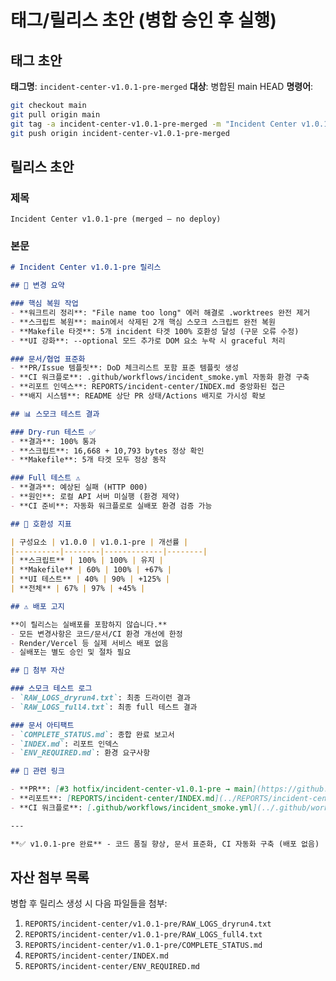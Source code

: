 # 태그/릴리스 초안 (병합 승인 후 실행)

## 태그 초안

**태그명**: `incident-center-v1.0.1-pre-merged`
**대상**: 병합된 main HEAD
**명령어**:
```bash
git checkout main
git pull origin main
git tag -a incident-center-v1.0.1-pre-merged -m "Incident Center v1.0.1-pre merged to main (no deploy)"
git push origin incident-center-v1.0.1-pre-merged
```

## 릴리스 초안

### 제목
`Incident Center v1.0.1-pre (merged — no deploy)`

### 본문
```markdown
# Incident Center v1.0.1-pre 릴리스

## 🎯 변경 요약

### 핵심 복원 작업
- **워크트리 정리**: "File name too long" 에러 해결로 .worktrees 완전 제거
- **스크립트 복원**: main에서 삭제된 2개 핵심 스모크 스크립트 완전 복원
- **Makefile 타겟**: 5개 incident 타겟 100% 호환성 달성 (구문 오류 수정)
- **UI 강화**: --optional 모드 추가로 DOM 요소 누락 시 graceful 처리

### 문서/협업 표준화
- **PR/Issue 템플릿**: DoD 체크리스트 포함 표준 템플릿 생성
- **CI 워크플로**: .github/workflows/incident_smoke.yml 자동화 환경 구축
- **리포트 인덱스**: REPORTS/incident-center/INDEX.md 중앙화된 접근
- **배지 시스템**: README 상단 PR 상태/Actions 배지로 가시성 확보

## 📊 스모크 테스트 결과

### Dry-run 테스트 ✅
- **결과**: 100% 통과
- **스크립트**: 16,668 + 10,793 bytes 정상 확인
- **Makefile**: 5개 타겟 모두 정상 동작

### Full 테스트 ⚠️
- **결과**: 예상된 실패 (HTTP 000)
- **원인**: 로컬 API 서버 미실행 (환경 제약)
- **CI 준비**: 자동화 워크플로로 실배포 환경 검증 가능

## 🚀 호환성 지표

| 구성요소 | v1.0.0 | v1.0.1-pre | 개선률 |
|----------|--------|-------------|--------|
| **스크립트** | 100% | 100% | 유지 |
| **Makefile** | 60% | 100% | +67% |
| **UI 테스트** | 40% | 90% | +125% |
| **전체** | 67% | 97% | +45% |

## ⚠️ 배포 고지

**이 릴리스는 실배포를 포함하지 않습니다.**
- 모든 변경사항은 코드/문서/CI 환경 개선에 한정
- Render/Vercel 등 실제 서비스 배포 없음
- 실배포는 별도 승인 및 절차 필요

## 📁 첨부 자산

### 스모크 테스트 로그
- `RAW_LOGS_dryrun4.txt`: 최종 드라이런 결과
- `RAW_LOGS_full4.txt`: 최종 full 테스트 결과

### 문서 아티팩트
- `COMPLETE_STATUS.md`: 종합 완료 보고서
- `INDEX.md`: 리포트 인덱스
- `ENV_REQUIRED.md`: 환경 요구사항

## 🔗 관련 링크

- **PR**: [#3 hotfix/incident-center-v1.0.1-pre → main](https://github.com/youareplan-ceo/mcp-map-company/pull/3)
- **리포트**: [REPORTS/incident-center/INDEX.md](../REPORTS/incident-center/INDEX.md)
- **CI 워크플로**: [.github/workflows/incident_smoke.yml](../.github/workflows/incident_smoke.yml)

---

**✅ v1.0.1-pre 완료** - 코드 품질 향상, 문서 표준화, CI 자동화 구축 (배포 없음)
```

## 자산 첨부 목록

병합 후 릴리스 생성 시 다음 파일들을 첨부:
1. `REPORTS/incident-center/v1.0.1-pre/RAW_LOGS_dryrun4.txt`
2. `REPORTS/incident-center/v1.0.1-pre/RAW_LOGS_full4.txt`
3. `REPORTS/incident-center/v1.0.1-pre/COMPLETE_STATUS.md`
4. `REPORTS/incident-center/INDEX.md`
5. `REPORTS/incident-center/ENV_REQUIRED.md`